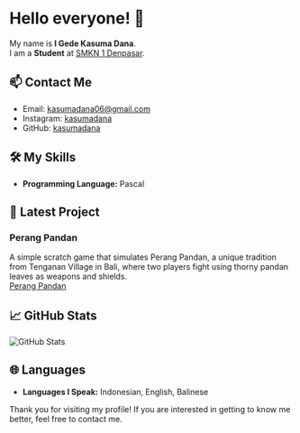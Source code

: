 # Hello everyone! 👋

My name is **I Gede Kasuma Dana**.  
I am a **Student** at [SMKN 1 Denpasar](https://www.smkn1denpasar.sch.id/).

## 📫 Contact Me

- Email: [kasumadana06@gmail.com](mailto:kasumadana06@gmail.com)
- Instagram: [kasumadana](https://instagram.com/kasumadana)
- GitHub: [kasumadana](https://github.com/kasumadana)

## 🛠️ My Skills

- **Programming Language:** Pascal

## 🌟 Latest Project

### Perang Pandan
A simple scratch game that simulates Perang Pandan, a unique tradition from Tenganan Village in Bali, where two players fight using thorny pandan leaves as weapons and shields.  
[Perang Pandan](https://scratch.mit.edu/projects/1104527429)

## 📈 GitHub Stats

![GitHub Stats](https://github-readme-stats.vercel.app/api?username=kasumadana&show_icons=true&theme=radical)

## 🌐 Languages

- **Languages I Speak:** Indonesian, English, Balinese

Thank you for visiting my profile! If you are interested in getting to know me better, feel free to contact me.
